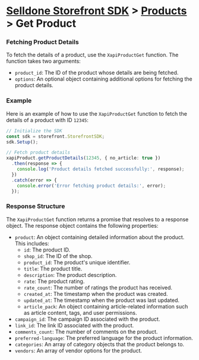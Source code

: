 # [Selldone Storefront SDK](../../) > [Products](../) > Get Product

### Fetching Product Details

To fetch the details of a product, use the `XapiProductGet` function. The function takes two arguments:
- `product_id`: The ID of the product whose details are being fetched.
- `options`: An optional object containing additional options for fetching the product details.

### Example

Here is an example of how to use the `XapiProductGet` function to fetch the details of a product with ID `12345`:

```typescript
// Initialize the SDK
const sdk = storefront.StorefrontSDK;
sdk.Setup();

// Fetch product details
xapiProduct.getProductDetails(12345, { no_article: true })
  .then(response => {
    console.log('Product details fetched successfully:', response);
  })
  .catch(error => {
    console.error('Error fetching product details:', error);
  });
```

### Response Structure

The `XapiProductGet` function returns a promise that resolves to a response object. The response object contains the following properties:

- `product`: An object containing detailed information about the product. This includes:
    - `id`: The product ID.
    - `shop_id`: The ID of the shop.
    - `product_id`: The product's unique identifier.
    - `title`: The product title.
    - `description`: The product description.
    - `rate`: The product rating.
    - `rate_count`: The number of ratings the product has received.
    - `created_at`: The timestamp when the product was created.
    - `updated_at`: The timestamp when the product was last updated.
    - `article_pack`: An object containing article-related information such as article content, tags, and user permissions.
- `campaign_id`: The campaign ID associated with the product.
- `link_id`: The link ID associated with the product.
- `comments_count`: The number of comments on the product.
- `preferred-language`: The preferred language for the product information.
- `categories`: An array of category objects that the product belongs to.
- `vendors`: An array of vendor options for the product.
